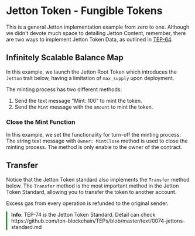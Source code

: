 # Jetton Token - Fungible Tokens

This is a general Jetton implementation example from zero to one. Although we didn't devote much space to detailing Jetton Content, remember, there are two ways to implement Jetton Token Data, as outlined in [TEP-64](https://github.com/ton-blockchain/TEPs/blob/master/text/0064-token-data-standard.md).

## Infinitely Scalable Balance Map

In this example, we launch the Jetton Root Token which introduces the `Jetton` trait below, having a limitation of `max_supply` upon deployment.

The minting process has two different methods:

1. Send the text message "Mint: 100" to mint the token.
2. Send the `Mint` message with the `amount` to mint the token.

### Close the Mint Function

In this example, we set the functionality for turn-off the minting process. The string text message with `Owner: MintClose` method is used to close the minting process. The method is only enable to the owner of the contract.

## Transfer

Notice that the Jetton Token standard also implements the `Transfer` method below. The `Transfer` method is the most important method in the Jetton Token Standard, allowing you to transfer the token to another account.

Excess gas from every operation is refunded to the original sender.

<div style="padding-left: 1em; margin: 1em 0; position: relative;">
    <div style="position: absolute; top: 0; bottom: 0%; left: 0; width: 3px; background-color: green;"></div>
    <strong>Info</strong>: TEP-74 is the Jetton Token Standard. Detail can check 
    https://github.com/ton-blockchain/TEPs/blob/master/text/0074-jettons-standard.md
</div>

